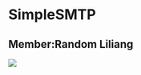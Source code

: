# SimpleSMTP
## Member:Random Liliang
![](https://github.com/Yulibao/SimpleSMTP/raw/master/image/tiaoxi.jpg)
